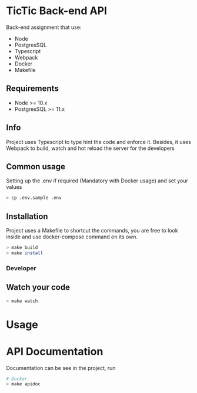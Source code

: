 # TicTic Back-end API

Back-end assignment that use:
- Node
- PostgresSQL
- Typescript
- Webpack
- Docker
- Makefile

## Requirements
- Node >= 10.x
- PostgresSQL >= 11.x

## Info
Project uses Typescript to type hint the code and enforce it. Besides, it uses Webpack to build, watch and hot reload the server for
the developers

## Common usage

Setting up the .env if required (Mandatory with Docker usage) and set your values
```bash
> cp .env.sample .env
```

## Installation

Project uses a Makefile to shortcut the commands, you are free to look inside and use
docker-compose command on its own.

``` bash
> make build
> make install
```

### Developer

## Watch your code

```bash
> make watch
```


# Usage

# API Documentation

Documentation can be see in the project, run

```bash
# Docker
> make apidoc
```
